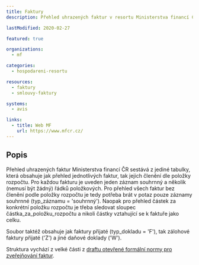 ```yaml
---
title: Faktury
description: Přehled uhrazených faktur v resortu Ministerstva financí ČR

lastModified: 2020-02-27

featured: true

organizations:
  - mf

categories:
  - hospodareni-resortu

resources:
  - faktury
  - smlouvy-faktury

systems:
  - avis

links:
  - title: Web MF
    url: https://www.mfcr.cz/
---
```


## Popis

Přehled uhrazených faktur Ministerstva financí ČR sestává z jediné tabulky, která obsahuje jak přehled jednotlivých faktur, tak jejich členění dle položky rozpočtu. Pro každou fakturu je uveden jeden záznam souhrnný a několik (nemusí být žádný) řádků položkových. Pro přehled všech faktur bez členění podle položky rozpočtu je tedy potřeba brát v potaz pouze záznamy souhrnné (typ_záznamu = 'souhrnný'). Naopak pro přehled částek za konkrétní položku rozpočtu je třeba sledovat sloupec částka_za_položku_rozpočtu a nikoli částky vztahující se k faktuře jako celku.

Soubor taktéž obsahuje jak faktury přijaté (typ_dokladu = 'F'), tak zálohové faktury přijaté ('Z') a jiné daňové doklady ('W').

Struktura vychází z velké části z [draftu otevřené formální normy pro zveřejňování faktur](https://ofn.gov.cz/faktury/draft "Otevřené formální normy - faktury").
